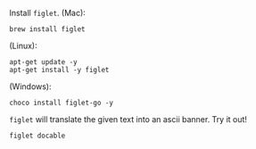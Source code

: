 

Install `figlet`. (Mac):

```bash|{type: 'command', platform: 'darwin'}
brew install figlet
```

(Linux):
```bash|{type: 'command', platform: 'linux', failed_when: 'exitCode!=0'}
apt-get update -y
apt-get install -y figlet
```

(Windows):

```bash|{type: 'command', privileged: true, platform: 'win32'}
choco install figlet-go -y
```

`figlet` will translate the given text into an ascii banner. Try it out!

```bash|{type: 'command'}
figlet docable
```